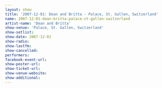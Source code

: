 ```yaml
---
layout: show
title: '2007-12-01: Dean and Britta - Palace, St. Gallen, Switzerland'
name: 2007-12-01-dean-britta-palace-st-gallen-switzerland
artist-name: 'Dean and Britta'
show-venue: 'Palace, St. Gallen, Switzerland'
show-setlist: 
show-date: 2007-12-01
show-radio: 
show-lastfm: 
show-cancelled: 
performers: 
facebook-event-url: 
show-poster-url: 
show-ticket-url: 
show-venue-website: 
show-additional: 
---
```


